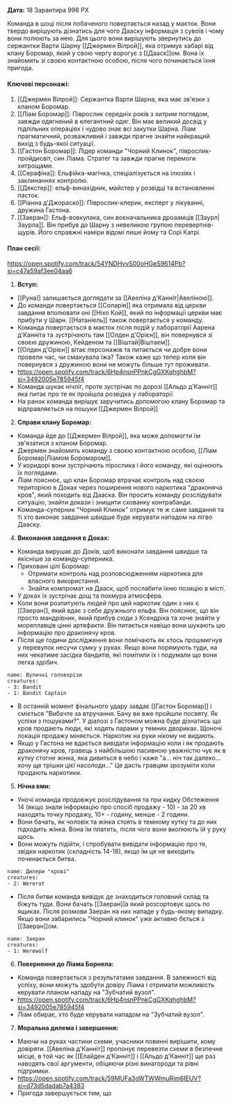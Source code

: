 **Дата:** 18 Зарантира 998 РХ

Команда в шоці після побаченого повертається назад у маєток. Вони твердо вирішують дізнатись для чого Дааску інформація з сувоїв і чому вони полюють за нею. Для цього вони вирішують звернутись до сержантки Варти Шарну [[Джермен Вілрой]], яка отримує хабарі від клану Боромар, який у свою чергу ворогує з [[Дааск]]ом. Вона їх знайомить зі своєю контактною особою, після чого починається їхня пригода.

#### **Ключові персонажі:**  
1. [[Джермен Вілрой]]: Сержантка Варти Шарна, яка має зв'язки з кланом Боромар.
2. [[Ліам Боромар]]: Піврослик середніх років з хитрим поглядом, завжди одягнений в елегантний одяг. Він має великий досвід у підпільних операціях і чудово знає всі закутки Шарна. Ліам прагматичний, розважливий і завжди прагне знайти найкращий вихід з будь-якої ситуації.
3. [[Гастон Боромар]]: Лідер команди "Чорний Клинок", піврослик-пройдисвіт, син Ліама. Стратег та завжди прагне перемоги хитрощами.
4. [[Серафіна]]: Ельфійка-магічка, спеціалізується на ілюзіях і заклинаннях контролю.
5. [[Декстер]]: ельф-винахідник, майстер у розвідці та встановленні пасток.
6. [[Ріанна д'Джораско]]: Піврослик-клерик, експерт у лікуванні, дружина Гастона.
7. [[Заеран]]: Ельф-вовкулака, син воєначальника дроаамців [[Заурл|Заурла]]. Він прибув до Шарну з невеликою групою перевертнів-щурів. Його справжні наміри відомі лише йому та Сорі Катрі.

#### **План сесії:**  
https://open.spotify.com/track/54YNDHyvS00oHGeS9614Pb?si=c47a59af3ee04aa6
1. **Вступ:**
- [[Руна]] залишається доглядати за [[Авеліна д'Канніт|Авеліною]].
- До команди повертається [[Соларія]] яка отримала від церкви завдання вполювати оні [[Ніхо Кой]], який по інформації церкви має прибути у Шарн. [[Натаніель]] також повертається у команду.
- Команда повертається в маєток після подій у лабораторії Аарена д'Канніта та зустрічають там [[Олден д'Орієн]], він повернувся зі своєю дружиною, Кейденом та [[Віштай|Віштаєм]].
- [[Олден д'Орієн]] вітає персонажів та питається чи добре вони провели час, чи смакувала їжа? Також каже що тепер коли він повернувся з дружиною вони не можуть більше тут проживати.
- https://open.spotify.com/track/6Hp4nsnPPnkCgGXKqhghbM?si=3492005e785945f4
- Команда шукає нічліг, проте зустрічає по дорозі [[Альдо д'Канніт]] яка питає про те як пройшла розвідка у лабораторії
- На ранок команда вирішує заручитись допомогою клану Боромар та відправляється на пошуки [[Джермен Вілрой]]

2. **Справи клану Боромар:**
- Команда йде до [[Джермен Вілрой]], яка може допомогти їм зв'язатися з кланом Боромар.
- Джермен знайомить команду з своєю контактною особою, [[Ліам Боромар|Ліамом Боромаром]].
- У коридорі вони зустрічають пірослика і його команду, які оцінюють їх поглядами.
- Ліам пояснює, що клан Боромар втрачає контроль над своєю територією в Доках через поширення нового наркотика "драконяча кров", який походить від Дааска. Він просить команду розслідувати ситуацію, знайти докази і знищити схованку контрабанди.
- Команда-суперник "Чорний Клинок" отримує те ж саме завдання та ті хто виконає завдання швидше буде керувати нападом на лігво Дааску.

4. **Виконання завдання в Доках:**
- Команда вирушає до Доків, щоб виконати завдання швидше та якісніше за команду-суперника.
- Приховані цілі Боромар:
  - Отримати контроль над розповсюдженням наркотика для власного використання.
  - Знайти компромат на Дааск, щоб послабити їхню позицію в місті.
- У доках їх зустрічає дощ та похмура атмосфера.
- Коли вони розпитують людей про цей наркотик один з них є [[Заеран]], який вдає з себе дружнього ельфа. Він пояснює, що він просто мандрівник, який прибув сюди з Ксендріка та хоче знайти у мореплавців цінні артефакти. Він питається навіщо вони шукають цю інформацію про драконячу кров.
- Після ще години дослідження вони помічають як хтось прошмигнув у перевулок несучи сумку у руках. Якщо вони порямують туди, на них чекатиме засідка бандитів, які помітили їх і подумали що вони легка здобич. 
```encounter
name: Вуличні головорізи
creatures:
- 3: Bandit
- 1: Bandit Captain
```
- В останній момент фінального удару завдає [[Гастон Боромар]] і сміється "Вибачте за втручання. Бачу ви вже пройшли посвяту. Як успіхи з пошуками?". У діалозі з Гастоном можна буде дізнатись що кров продають люди, які ходять парами у темних двориках. Щоночі локація продажу міняється. Наркотик на руки нікому не видають.
- Якщо у Гастона не вдається вивідати інформацію коли і як продають драконячу кров, гравець з найбільшою пасивною уважністю чує як в кутку стогне жінка, яка дивиться в небо і каже "а... ніч так далеко... хочу ще трішки цієї насолоди..." Це дасть гравцям зрозуміти коли продають наркотики.

5. **Нічна вми:**
- Уночі команда продовжує розслідування та при кидку Обстеження 14 (якщо знали інформацію про спосіб продажу - 10) - за 20 хв находять точку продажу, 10+ - годину, менше - 2 години.
- Вони бачать, як чоловік та жінка стоять в темному кутку та до них підходить жінка. Вона їм платить, після чого вони вколюють їй у руку щось.
- Вони можуть підійти, і спробувати вивідати інформацію про те, звідки наркотик (складність 14-18), якщо їм це не виходить починається битва.
```encounter 
name: Дилери "крові"
creatures: 
- 2: Wererat
```
- Після битви команда вивідує де знаходиться головний склад та біжуть туди. Вони бачать [[Заеран]]а який розсортовує щось по ящиках. Після розмови Заеран на них нападе у будь-якому випадку. Якщо вони забарились "Чорний клинок" уже активно бється з [[Заеран]]ом.
```encounter
name: Заеран
creatures:
- 1: Werewolf
```
6. **Повернення до Ліама Борнела:**
- Команда повертається з результатами завдання. В залежності від успіху, вони можуть здобути довіру Ліама і отримати можливість керувати планом нападу на "Зубчатий вузол".
- https://open.spotify.com/track/6Hp4nsnPPnkCgGXKqhghbM?si=3492005e785945f4
- Ліам обирає, хто буде керувати нападом на "Зубчатий вузол".

7. **Моральна дилема і завершення:** 
- Маючи на руках частини схеми, учасники повинні вирішити, кому довіряти. [[Авеліна д'Канніт]] пропонує перевезти схеми в безпечне місце, в той час як [[Елайден д'Канніт]] і [[Альдо д'Канніт]] ще раз наводять свої аргументи, обіцяючи різні винагороди та рівні підтримки.
- https://open.spotify.com/track/59MUFa3oWTWWmuRjm6IEUV?si=d73d5dadab7a4383
- Пригода завершується тим, що